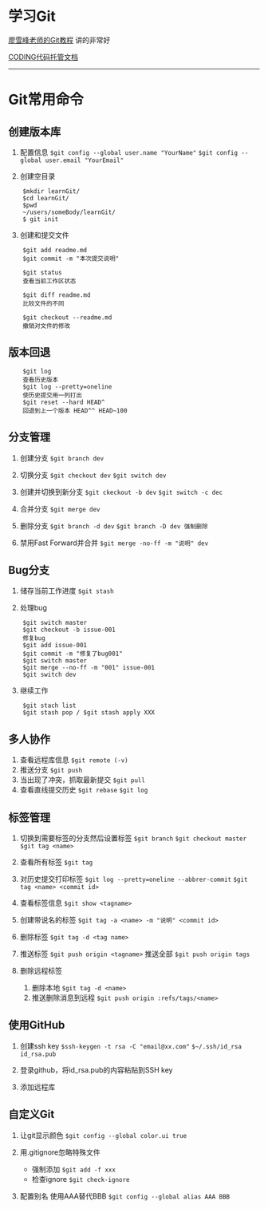 # 学习Git #

[廖雪峰老师的Git教程](https://www.liaoxuefeng.com/wiki/896043488029600) 讲的非常好


[CODING代码托管文档](https://help.coding.net/docs/host/introduce.html) 


- - -


# Git常用命令 #

## 创建版本库 ##
1. 配置信息
	`$git config --global user.name "YourName"`
	`$git config --global user.email "YourEmail"`

2. 创建空目录

```shell
	$mkdir learnGit/
	$cd learnGit/
	$pwd
	~/users/someBody/learnGit/
	$ git init
```

3. 创建和提交文件
```
	$git add readme.md
	$git commit -m "本次提交说明"

	$git status
	查看当前工作区状态

	$git diff readme.md
	比较文件的不同

	$git checkout --readme.md
	撤销对文件的修改
```

## 版本回退 ##
```
	$git log
	查看历史版本
	$git log --pretty=oneline
	使历史提交用一列打出
	$git reset --hard HEAD^
	回退到上一个版本 HEAD^^ HEAD~100
```

## 分支管理 ##

1. 创建分支
	`$git branch dev`

2. 切换分支
	`$git checkout dev`
	`$git switch dev`

3. 创建并切换到新分支
	`$git ckeckout -b dev`
	`$git switch -c dec`
4. 合并分支
`$git merge dev`

5. 删除分支
`$git branch -d dev`
`$git branch -D dev 强制删除`

6. 禁用Fast Forward并合并
`$git merge -no-ff -m "说明" dev`

## Bug分支 ##
1. 储存当前工作进度
`$git stash`

2. 处理bug
```
	$git switch master
	$git checkout -b issue-001
	修复bug
	$git add issue-001
	$git commit -m "修复了bug001" 
	$git switch master
	$git merge --no-ff -m "001" issue-001
	$git switch dev
```
3. 继续工作
```
	$git stach list
	$git stash pop / $git stash apply XXX
```

## 多人协作 ##
1. 查看远程库信息
`$git remote (-v)`
2. 推送分支
`$git push`
3. 当出现了冲突，抓取最新提交
`$git pull`
4. 查看直线提交历史
`$git rebase`
`$git log`

## 标签管理 ##
1. 切换到需要标签的分支然后设置标签
`$git branch`
`$git checkout master`
`$git tag <name>`

2. 查看所有标签
`$git tag`

3. 对历史提交打印标签
`$git log --pretty=oneline --abbrer-commit`
`$git tag <name> <commit id>`

4. 查看标签信息
`$git show <tagname>`

5. 创建带说名的标签
`$git tag -a <name> -m "说明" <commit id>`

6. 删除标签
`$git tag -d <tag name>`

7. 推送标签
`$git push origin <tagname>`
推送全部
`$git push origin tags`

8. 删除远程标签
	1. 删除本地
	`$git tag -d <name>`
	2. 推送删除消息到远程
	`$git push origin :refs/tags/<name>`

## 使用GitHub ##
1. 创建ssh key
`$ssh-keygen -t rsa -C "email@xx.com"`
`$~/.ssh/id_rsa id_rsa.pub`

2. 登录github，将id_rsa.pub的内容粘贴到SSH key
3. 添加远程库

## 自定义Git ##
1. 让git显示颜色
`$git config --global color.ui true`

2. 用.gitignore忽略特殊文件
	+ 强制添加
	`$git add -f xxx`
	+ 检查ignore
	`$git check-ignore`

3. 配置别名
使用AAA替代BBB
`$git config --global alias AAA BBB`



